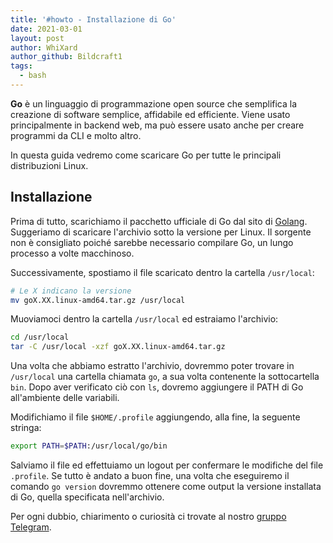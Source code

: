 ```yaml
---
title: '#howto - Installazione di Go'
date: 2021-03-01
layout: post
author: WhiXard
author_github: Bildcraft1
tags:
  - bash
---
```

**Go** è un linguaggio di programmazione open source che semplifica la creazione di software semplice, affidabile ed efficiente. Viene usato principalmente in backend web, ma può essere usato anche per creare programmi da CLI e molto altro.

In questa guida vedremo come scaricare Go per tutte le principali distribuzioni Linux.

## Installazione
Prima di tutto, scarichiamo il pacchetto ufficiale di Go dal sito di [Golang](https://golang.org/dl/). Suggeriamo di scaricare l'archivio sotto la versione per Linux. Il sorgente non è consigliato poiché sarebbe necessario compilare Go, un lungo processo a volte macchinoso.

Successivamente, spostiamo il file scaricato dentro la cartella `/usr/local`:
```bash
# Le X indicano la versione
mv goX.XX.linux-amd64.tar.gz /usr/local
```

Muoviamoci dentro la cartella `/usr/local` ed estraiamo l'archivio:

```bash
cd /usr/local
tar -C /usr/local -xzf goX.XX.linux-amd64.tar.gz
```

Una volta che abbiamo estratto l'archivio, dovremmo poter trovare in `/usr/local` una cartella chiamata `go`, a sua volta contenente la sottocartella `bin`. Dopo aver verificato ciò con `ls`, dovremo aggiungere il PATH di Go all'ambiente delle variabili.

Modifichiamo il file `$HOME/.profile` aggiungendo, alla fine, la seguente stringa:

```bash
export PATH=$PATH:/usr/local/go/bin
```

Salviamo il file ed effettuiamo un logout per confermare le modifiche del file `.profile`. Se tutto è andato a buon fine, una volta che eseguiremo il comando `go version` dovremmo ottenere come output la versione installata di Go, quella specificata nell'archivio.

Per ogni dubbio, chiarimento o curiosità ci trovate al nostro <a href="https://t.me/linuxpeople">gruppo Telegram</a>.